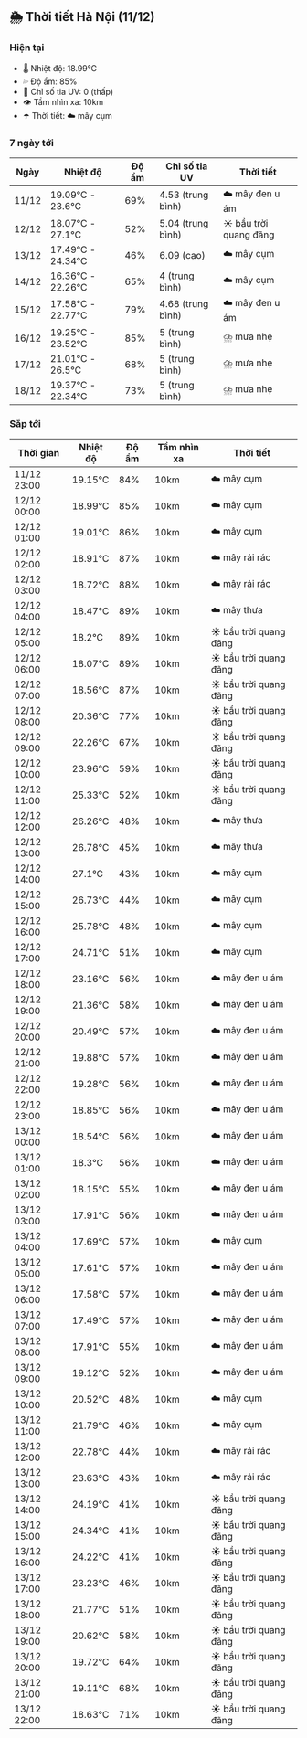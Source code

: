 ## 🌦️ Thời tiết Hà Nội (11/12)

### Hiện tại

- 🌡️ Nhiệt độ: 18.99℃
- 💦 Độ ẩm: 85%
- 🌟 Chỉ số tia UV: 0 (thấp)
- 👁️ Tầm nhìn xa: 10km
- ☂️ Thời tiết: ☁️ mây cụm

### 7 ngày tới

| Ngày | Nhiệt độ | Độ ẩm | Chỉ số tia UV | Thời tiết |
| --- | --- | --- | --- | --- |
| 11/12 | 19.09℃ - 23.6℃ | 69% | 4.53 (trung bình) | ☁️ mây đen u ám |
| 12/12 | 18.07℃ - 27.1℃ | 52% | 5.04 (trung bình) | ☀️ bầu trời quang đãng |
| 13/12 | 17.49℃ - 24.34℃ | 46% | 6.09 (cao) | ☁️ mây cụm |
| 14/12 | 16.36℃ - 22.26℃ | 65% | 4 (trung bình) | ☁️ mây cụm |
| 15/12 | 17.58℃ - 22.77℃ | 79% | 4.68 (trung bình) | ☁️ mây đen u ám |
| 16/12 | 19.25℃ - 23.52℃ | 85% | 5 (trung bình) | ⛈️ mưa nhẹ |
| 17/12 | 21.01℃ - 26.5℃ | 68% | 5 (trung bình) | ⛈️ mưa nhẹ |
| 18/12 | 19.37℃ - 22.34℃ | 73% | 5 (trung bình) | ⛈️ mưa nhẹ |

### Sắp tới

| Thời gian | Nhiệt độ | Độ ẩm | Tầm nhìn xa | Thời tiết |
| --- | --- | --- | --- | --- |
| 11/12 23:00 | 19.15℃ | 84% | 10km | ☁️ mây cụm |
| 12/12 00:00 | 18.99℃ | 85% | 10km | ☁️ mây cụm |
| 12/12 01:00 | 19.01℃ | 86% | 10km | ☁️ mây cụm |
| 12/12 02:00 | 18.91℃ | 87% | 10km | ☁️ mây rải rác |
| 12/12 03:00 | 18.72℃ | 88% | 10km | ☁️ mây rải rác |
| 12/12 04:00 | 18.47℃ | 89% | 10km | ☁️ mây thưa |
| 12/12 05:00 | 18.2℃ | 89% | 10km | ☀️ bầu trời quang đãng |
| 12/12 06:00 | 18.07℃ | 89% | 10km | ☀️ bầu trời quang đãng |
| 12/12 07:00 | 18.56℃ | 87% | 10km | ☀️ bầu trời quang đãng |
| 12/12 08:00 | 20.36℃ | 77% | 10km | ☀️ bầu trời quang đãng |
| 12/12 09:00 | 22.26℃ | 67% | 10km | ☀️ bầu trời quang đãng |
| 12/12 10:00 | 23.96℃ | 59% | 10km | ☀️ bầu trời quang đãng |
| 12/12 11:00 | 25.33℃ | 52% | 10km | ☀️ bầu trời quang đãng |
| 12/12 12:00 | 26.26℃ | 48% | 10km | ☁️ mây thưa |
| 12/12 13:00 | 26.78℃ | 45% | 10km | ☁️ mây thưa |
| 12/12 14:00 | 27.1℃ | 43% | 10km | ☁️ mây cụm |
| 12/12 15:00 | 26.73℃ | 44% | 10km | ☁️ mây cụm |
| 12/12 16:00 | 25.78℃ | 48% | 10km | ☁️ mây cụm |
| 12/12 17:00 | 24.71℃ | 51% | 10km | ☁️ mây cụm |
| 12/12 18:00 | 23.16℃ | 56% | 10km | ☁️ mây đen u ám |
| 12/12 19:00 | 21.36℃ | 58% | 10km | ☁️ mây đen u ám |
| 12/12 20:00 | 20.49℃ | 57% | 10km | ☁️ mây đen u ám |
| 12/12 21:00 | 19.88℃ | 57% | 10km | ☁️ mây đen u ám |
| 12/12 22:00 | 19.28℃ | 56% | 10km | ☁️ mây đen u ám |
| 12/12 23:00 | 18.85℃ | 56% | 10km | ☁️ mây đen u ám |
| 13/12 00:00 | 18.54℃ | 56% | 10km | ☁️ mây đen u ám |
| 13/12 01:00 | 18.3℃ | 56% | 10km | ☁️ mây đen u ám |
| 13/12 02:00 | 18.15℃ | 55% | 10km | ☁️ mây đen u ám |
| 13/12 03:00 | 17.91℃ | 56% | 10km | ☁️ mây đen u ám |
| 13/12 04:00 | 17.69℃ | 57% | 10km | ☁️ mây cụm |
| 13/12 05:00 | 17.61℃ | 57% | 10km | ☁️ mây đen u ám |
| 13/12 06:00 | 17.58℃ | 57% | 10km | ☁️ mây đen u ám |
| 13/12 07:00 | 17.49℃ | 57% | 10km | ☁️ mây đen u ám |
| 13/12 08:00 | 17.91℃ | 55% | 10km | ☁️ mây đen u ám |
| 13/12 09:00 | 19.12℃ | 52% | 10km | ☁️ mây đen u ám |
| 13/12 10:00 | 20.52℃ | 48% | 10km | ☁️ mây cụm |
| 13/12 11:00 | 21.79℃ | 46% | 10km | ☁️ mây cụm |
| 13/12 12:00 | 22.78℃ | 44% | 10km | ☁️ mây rải rác |
| 13/12 13:00 | 23.63℃ | 43% | 10km | ☁️ mây rải rác |
| 13/12 14:00 | 24.19℃ | 41% | 10km | ☀️ bầu trời quang đãng |
| 13/12 15:00 | 24.34℃ | 41% | 10km | ☀️ bầu trời quang đãng |
| 13/12 16:00 | 24.22℃ | 41% | 10km | ☀️ bầu trời quang đãng |
| 13/12 17:00 | 23.23℃ | 46% | 10km | ☀️ bầu trời quang đãng |
| 13/12 18:00 | 21.77℃ | 51% | 10km | ☀️ bầu trời quang đãng |
| 13/12 19:00 | 20.62℃ | 58% | 10km | ☀️ bầu trời quang đãng |
| 13/12 20:00 | 19.72℃ | 64% | 10km | ☀️ bầu trời quang đãng |
| 13/12 21:00 | 19.11℃ | 68% | 10km | ☀️ bầu trời quang đãng |
| 13/12 22:00 | 18.63℃ | 71% | 10km | ☀️ bầu trời quang đãng |
